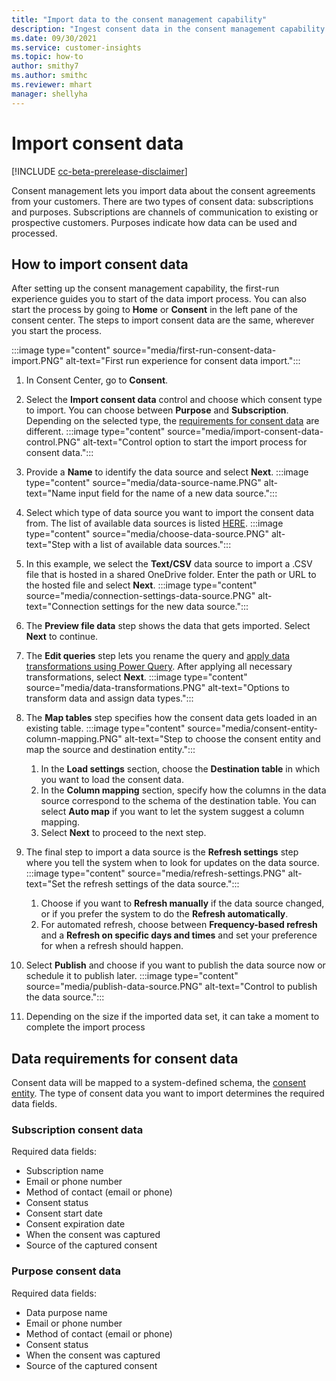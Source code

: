 ```yaml
---
title: "Import data to the consent management capability"
description: "Ingest consent data in the consent management capability of Customer Insights."
ms.date: 09/30/2021
ms.service: customer-insights
ms.topic: how-to
author: smithy7
ms.author: smithc
ms.reviewer: mhart
manager: shellyha
---
```


# Import consent data

[!INCLUDE [cc-beta-prerelease-disclaimer](includes/cc-beta-prerelease-disclaimer.md)]

Consent management lets you import data about the consent agreements from your customers. There are two types of consent data: subscriptions and purposes. Subscriptions are channels of communication to existing or prospective customers. Purposes indicate how data can be used and processed.

## How to import consent data

After setting up the consent management capability, the first-run experience guides you to start of the data import process. You can also start the process by going to **Home** or **Consent** in the left pane of the consent center. The steps to import consent data are the same, wherever you start the process. 

:::image type="content" source="media/first-run-consent-data-import.PNG" alt-text="First run experience for consent data import.":::

1. In Consent Center, go to **Consent**.

1. Select the **Import consent data** control and choose which consent type to import. You can choose between **Purpose** and **Subscription**. Depending on the selected type, the [requirements for consent data](#data-requirements-for-consent-data) are different.
   :::image type="content" source="media/import-consent-data-control.PNG" alt-text="Control option to start the import process for consent data.":::

1. Provide a **Name** to identify the data source and select **Next**.
   :::image type="content" source="media/data-source-name.PNG" alt-text="Name input field for the name of a new data source.":::

1. Select which type of data source you want to import the consent data from. The list of available data sources is listed [HERE](tbd.md).
   :::image type="content" source="media/choose-data-source.PNG" alt-text="Step with a list of available data sources.":::

1. In this example, we select the **Text/CSV** data source to import a .CSV file that is hosted in a shared OneDrive folder. Enter the path or URL to the hosted file and select **Next**. 
   :::image type="content" source="media/connection-settings-data-source.PNG" alt-text="Connection settings for the new data source.":::

1. The **Preview file data** step shows the data that gets imported. Select **Next** to continue. 
  
1. The **Edit queries** step lets you rename the query and [apply data transformations using Power Query](/power-query/power-query-ui.md). After applying all necessary transformations, select **Next**.
   :::image type="content" source="media/data-transformations.PNG" alt-text="Options to transform data and assign data types.":::

1. The **Map tables** step specifies how the consent data gets loaded in an existing table. 
   :::image type="content" source="media/consent-entity-column-mapping.PNG" alt-text="Step to choose the consent entity and map the source and destination entity.":::
    1. In the **Load settings** section, choose the **Destination table** in which you want to load the consent data. 
    1. In the **Column mapping** section, specify how the columns in the data source correspond to the schema of the destination table. You can select **Auto map** if you want to let the system suggest a column mapping.
    1. Select **Next** to proceed to the next step. 

1. The final step to import a data source is the **Refresh settings** step where you tell the system when to look for updates on the data source. 
   :::image type="content" source="media/refresh-settings.PNG" alt-text="Set the refresh settings of the data source.":::
    1. Choose if you want to **Refresh manually** if the data source changed, or if you prefer the system to do the **Refresh automatically**.
    1. For automated refresh, choose between  **Frequency-based refresh** and a **Refresh on specific days and times** and set your preference for when a refresh should happen.

1. Select **Publish** and choose if you want to publish the data source now or schedule it to publish later. 
   :::image type="content" source="media/publish-data-source.PNG" alt-text="Control to publish the data source.":::

1. Depending on the size if the imported data set, it can take a moment to complete the import process

## Data requirements for consent data

Consent data will be mapped to a system-defined schema, the [consent entity](glossary.md#consent-entity). The type of consent data you want to import determines the required data fields. 

### Subscription consent data

Required data fields: 

- Subscription name
- Email or phone number
- Method of contact (email or phone)
- Consent status
- Consent start date
- Consent expiration date
- When the consent was captured
- Source of the captured consent

### Purpose consent data

Required data fields: 

- Data purpose name
- Email or phone number
- Method of contact (email or phone)
- Consent status
- When the consent was captured
- Source of the captured consent